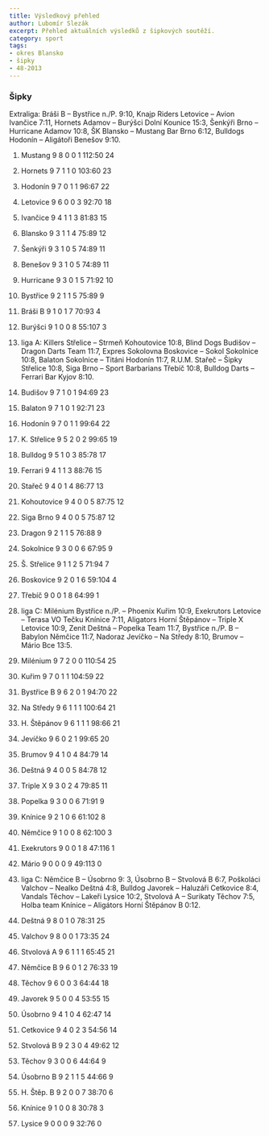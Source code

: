 ```yaml
---
title: Výsledkový přehled
author: Lubomír Slezák
excerpt: Přehled aktuálních výsledků z šipkových soutěží.
category: sport
tags:
- okres Blansko
- šipky
- 48-2013
---
```


### Šipky 

Extraliga: Bráši B – Bystřice n./P. 9:10, Knajp Riders Letovice – Avion Ivančice 7:11, Hornets Adamov – Burýšci Dolní Kounice 15:3, Šenkýři Brno – Hurricane Adamov 10:8, ŠK Blansko – Mustang Bar Brno 6:12, Bulldogs Hodonín – Aligátoři Benešov 9:10.

1. Mustang 9 8 0 0 1 112:50 24 
2. Hornets	9 7 1 1 0 103:60 23 
3. Hodonín 9 7 0 1 1 96:67 22 
4. Letovice 9 6 0 0 3 92:70 18 
5. Ivančice 9 4 1 1 3 81:83 15 
6. Blansko 9 3 1 1 4 75:89 12 
7. Šenkýři 9 3 1 0 5 74:89 11 
8. Benešov 9 3 1 0 5 74:89 11 
9. Hurricane 9 3 0 1 5 71:92 10 
10. Bystřice 9 2 1 1 5 75:89 9 
11. Bráši B 9 1 0 1 7 70:93 4 
12. Burýšci 9 1 0 0 8 55:107 3 

 1. liga A: Killers Střelice – Strmeň Kohoutovice 10:8, Blind Dogs Budišov – Dragon Darts Team 11:7, Expres Sokolovna Boskovice – Sokol Sokolnice 10:8, Balaton Sokolnice – Titáni Hodonín 11:7, R.U.M. Stařeč – Šipky Střelice 10:8, Siga Brno – Sport Barbarians Třebíč 10:8, Bulldog Darts – Ferrari Bar Kyjov 8:10.

1. Budišov 9 7 1 0 1 94:69 23 
2. Balaton 9 7 1 0 1 92:71 23 
3. Hodonín 9 7 0 1 1 99:64 22 
4. K. Střelice 9 5 2 0 2 99:65 19 
5. Bulldog 9 5 1 0 3 85:78 17 
6. Ferrari 9 4 1 1 3 88:76 15 
7. Stařeč 9 4 0 1 4 86:77 13 
8. Kohoutovice 9 4 0 0 5 87:75 12 
9. Siga Brno 9 4 0 0 5 75:87 12 
10. Dragon 9 2 1 1 5 76:88 9 
11. Sokolnice 9 3 0 0 6 67:95 9 
12. Š. Střelice 9 1 1 2 5 71:94 7 
13. Boskovice 9 2 0 1 6 59:104 4 
14. Třebíč 9 0 0 1 8 64:99 1 

 2. liga C: Milénium Bystřice n./P. – Phoenix Kuřim 10:9, Exekrutors Letovice – Terasa VO Tečku Knínice 7:11, Aligators Horní Štěpánov – Triple X Letovice 10:9, Zenit Deštná – Popelka Team 11:7, Bystřice n./P. B – Babylon Němčice 11:7, Nadoraz Jevíčko – Na Středy 8:10, Brumov – Mário Bce 13:5.

1. Milénium 9 7 2 0 0 110:54 25
2. Kuřim 9 7 0 1 1 104:59 22
3. Bystřice B 9 6 2 0 1 94:70 22
4. Na Středy 9 6 1 1 1 100:64 21
5. H. Štěpánov 9 6 1 1 1 98:66 21
6. Jevíčko 9 6 0 2 1 99:65 20
7. Brumov 9 4 1 0 4 84:79 14
8. Deštná 9 4 0 0 5 84:78 12
9. Triple X 9 3 0 2 4 79:85 11
10. Popelka 9 3 0 0 6 71:91 9
11. Knínice 9 2 1 0 6 61:102 8
12. Němčice 9 1 0 0 8 62:100 3
13. Exekrutors 9 0 0 1 8 47:116 1
14. Mário 9 0 0 0 9 49:113 0

 3. liga C: Němčice B – Úsobrno 9: 3, Úsobrno B – Stvolová B 6:7, Poškoláci Valchov – Nealko Deštná 4:8, Bulldog Javorek – Haluzáři Cetkovice 8:4, Vandals Těchov – Lakeři Lysice 10:2, Stvolová A – Surikaty Těchov 7:5, Holba team Knínice – Aligátors Horní Štěpánov B 0:12.

1. Deštná 9 8 0 1 0 78:31 25
2. Valchov 9 8 0 0 1 73:35 24
3. Stvolová A 9 6 1 1 1 65:45 21
4. Němčice B 9 6 0 1 2 76:33 19
5. Těchov 9 6 0 0 3 64:44 18
6. Javorek 9 5 0 0 4 53:55 15
7. Úsobrno 9 4 1 0 4 62:47 14
8. Cetkovice 9 4 0 2 3 54:56 14
9. Stvolová B 9 2 3 0 4 49:62 12
10. Těchov 9 3 0 0 6 44:64 9
11. Úsobrno B 9 2 1 1 5 44:66 9
12. H. Štěp. B 9 2 0 0 7 38:70 6
13. Knínice 9 1 0 0 8 30:78 3
14. Lysice 9 0 0 0 9 32:76 0